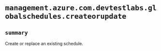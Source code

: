 # `management.azure.com.devtestlabs.globalschedules.createorupdate`

## `summary`
Create or replace an existing schedule.


